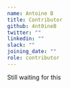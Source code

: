 ```yaml
---
name: Antoine B
title: Contributor
github: 4nt0ineB
twitter: ""
linkedin: ""
slack: ""
joining_date: ""
role: contributor
---
```


Still waiting for this
